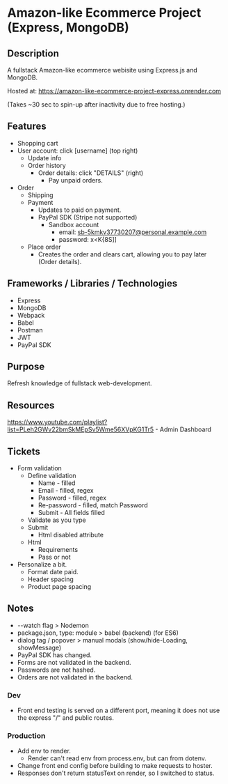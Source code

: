 # Amazon-like Ecommerce Project (Express, MongoDB)

## Description

A fullstack Amazon-like ecommerce webisite using Express.js and MongoDB.

Hosted at: https://amazon-like-ecommerce-project-express.onrender.com

(Takes ~30 sec to spin-up after inactivity due to free hosting.)

## Features

- Shopping cart
- User account: click [username] (top right)
  - Update info
  - Order history
    - Order details: click "DETAILS" (right)
      - Pay unpaid orders.
- Order
  - Shipping
  - Payment
    - Updates to paid on payment.
    - PayPal SDK (Stripe not supported)
      - Sandbox account
        - email: sb-5kmkv37730207@personal.example.com
        - password: x<K{8S]]
  - Place order
    - Creates the order and clears cart, allowing you to pay later (Order details).

## Frameworks / Libraries / Technologies

- Express
- MongoDB
- Webpack
- Babel
- Postman
- JWT
- PayPal SDK

## Purpose

Refresh knowledge of fullstack web-development.

## Resources

https://www.youtube.com/playlist?list=PLeh2GWv22bmSkMEpSv5Wme56XVpKG1Tr5 - Admin Dashboard

## Tickets

- Form validation
  - Define validation
    - Name - filled
    - Email - filled, regex
    - Password - filled, regex
    - Re-password - filled, match Password
    - Submit - All fields filled
  - Validate as you type
  - Submit
    - Html disabled attribute
  - Html
    - Requirements
    - Pass or not
- Personalize a bit.
  - Format date paid.
  - Header spacing
  - Product page spacing

## Notes

- --watch flag > Nodemon
- package.json, type: module > babel (backend) (for ES6)
- dialog tag / popover > manual modals (show/hide-Loading, showMessage)
- PayPal SDK has changed.
- Forms are not validated in the backend.
- Passwords are not hashed.
- Orders are not validated in the backend.

### Dev

- Front end testing is served on a different port, meaning it does not use the express "/" and public routes.

### Production

- Add env to render.
  - Render can't read env from process.env, but can from dotenv.
- Change front end config before building to make requests to hoster.
- Responses don't return statusText on render, so I switched to status.
